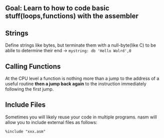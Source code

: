 ## Goal: Learn to how to code basic stuff(loops,functions) with the assembler

## Strings
Define strings like bytes, but terminate them with a null-byte(like C) to be ablle to determine
their end -> `mystring: db 'Hello Wolrd',0`

## Calling Functions
At the CPU level a function is nothing more than a jump to the address of a
useful routine **then a jump back again** to the instruction immediately following
the first jump.


## Include Files  
Sometimes you will likely reuse your code in multiple programs. nasm will allow
you to include external files as follows:
```
%include "xxx.asm"
```

